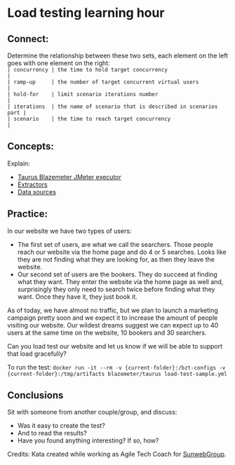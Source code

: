 # Load testing learning hour

## Connect:
Determine the relationship between these two sets, each element on the left goes with one element on the right:    
``| concurrency | the time to hold target concurrency                      |``  
``| ramp-up     | the number of target concurrent virtual users            |``  
``| hold-for    | limit scenario iterations number                         |``  
``| iterations  | the name of scenario that is described in scenarios part |``  
``| scenario    | the time to reach target concurrency                     |``  

## Concepts:
Explain:  
- [Taurus Blazemeter JMeter executor](https://gettaurus.org/docs/JMeter/)
- [Extractors](https://gettaurus.org/docs/JMeter/#Extractors)
- [Data sources](https://gettaurus.org/docs/DataSources/)

## Practice:
In our website we have two types of users:
- The first set of users, are what we call the searchers. Those people reach our website via the home page and do 4 or 5 searches. Looks like they are not finding what they are looking for, as then they leave the website.
- Our second set of users are the bookers. They do succeed at finding what they want. They enter the website via the home page as well and, surprisingly they only need to search twice before finding what they want. Once they have it, they just book it.

As of today, we have almost no traffic, but we plan to launch a marketing campaign pretty soon and we expect it to increase the amount of people visiting our website. Our wildest dreams suggest we can expect up to 40 users at the same time on the website, 10 bookers and 30 searchers.  

Can you load test our website and let us know if we will be able to support that load gracefully?  

To run the test:
`docker run -it --rm -v {current-folder}:/bzt-configs -v {current-folder}:/tmp/artifacts blazemeter/taurus load-test-sample.yml`

## Conclusions
Sit with someone from another couple/group, and discuss:
- Was it easy to create the test?
- And to read the results?
- Have you found anything interesting? If so, how?

Credits: Kata created while working as Agile Tech Coach for [SunwebGroup](https://www.sunwebgroup.com/).
